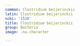 ```yaml
---
common: Clostridium beijerinckii
latin: Clostridium beijerinckii
ncbi: '1520'
title: Clostridium beijerinckii
group: Bacteria
image: .na.character

---
```

